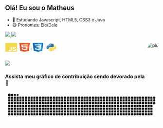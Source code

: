 ## Olá! Eu sou o Matheus

- 🌱 Estudando Javascript, HTML5, CSS3 e Java
- 😄 Pronomes: Ele/Dele

<div>
    <a href="https://github.com/MatheusDaark">
    <img height="180cm" src="https://github-readme-stats.vercel.app/api?username=MatheusDaark&show_icons=true&theme=synthwave&include_all_commits=true&count_private"/>
    <img height="180cm" src="https://github-readme-stats.vercel.app/api/top-langs/?username=MatheusDaark&layout=compact&langs_count=16&theme=radical"/>
</div>
    
<div style="display: inline_block"><br>
  <img align="center" alt="Js" height="30" width="40" src="https://raw.githubusercontent.com/devicons/devicon/master/icons/javascript/javascript-plain.svg">
  <img align="center" alt="HTML" height="30" width="40"  src="https://raw.githubusercontent.com/devicons/devicon/master/icons/html5/html5-original.svg">
  <img align="center" alt="CSS" height="30" width="40" src="https://raw.githubusercontent.com/devicons/devicon/master/icons/css3/css3-original.svg">
  <img align="center" alt="Python" height="30" width="40" src="https://raw.githubusercontent.com/devicons/devicon/master/icons/python/python-original.svg">
    <img align="right" alt="pic" height="150" style="border-radius:50px;" src="https://media1.giphy.com/media/jCWFSxRpXm86XVUa4t/giphy.gif?width=676&height=676">
</div>

##
<a href="https://discord.com/users/313400012199690253" target="_blank"><img src="https://img.shields.io/badge/Discord-7289DA?style=for-the-badge&logo=discord&logoColor=white" target="_blank"></a>
    
### Assista meu gráfico de contribuição sendo devorado pela 🐍
![MatheusDaark snake gif](https://github.com/MatheusDaark/MatheusDaark/blob/output/github-contribution-grid-snake.svg)

